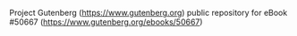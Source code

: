 Project Gutenberg (https://www.gutenberg.org) public repository for
eBook #50667 (https://www.gutenberg.org/ebooks/50667)
